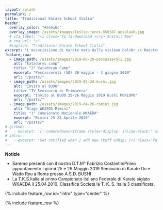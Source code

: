 ```yaml
---
layout: splash
permalink: /
title: "Traditional Karate School Italia"
header:
  overlay_color: "#5e616c"
  overlay_image: /assets/images/leslie-jones-650507-unsplash.jpg
  # cta_label: "<i class='fa fa-download'></i> Install Now"
  # cta_url: "/"
  #caption: "Traditional Karate School Italia"
excerpt: "L'associazione di Karate nata dalla visione del<br /> Maestro Costantini Fabrizio C.Nera 6° Dan."
feature_row:
  - image_path: /assets/images/2019-06-29-pescasseroli.jpg
    alt: "katadoryu camp"
    title: "2° Katadoryu Camp"
    excerpt: "Pescasseroli (AQ) 30 maggio - 2 giugno 2019"
    url: "/posts/"
  - image_path: /assets/images/2019-05-24-bushi.jpg
    alt: "Invito al BUDO"
    title: "IV Seminario di Primavera"
    excerpt: "Invito al BUDO 25-26 Maggio 2019 Bushi MORLUPO"
    url: "/posts/"
  - image_path: /assets/images/2019-04-26-rimini.jpg
    alt: "Stage WKAEDA Rimini"
    title: "1° Campionato Nazionale WKAEDA"
    excerpt: "Rimini 25-28 Aprile 2019"
    url: "/posts/"
# github:
#   - excerpt: '{::nomarkdown}<iframe style="display: inline-block;" src="https://ghbtns.com/github-btn.html?user=mmistakes&repo=minimal-mistakes&type=star&count=true&size=large" frameborder="0" scrolling="0" width="160px" height="30px"></iframe> <iframe style="display: inline-block;" src="https://ghbtns.com/github-btn.html?user=mmistakes&repo=minimal-mistakes&type=fork&count=true&size=large" frameborder="0" scrolling="0" width="158px" height="30px"></iframe>{:/nomarkdown}'
# intro:
#   - excerpt: 'Get notified when I add new stuff &nbsp; [<i class="fa fa-twitter"></i> @mmistakes](https://twitter.com/mmistakes){: .btn .btn--twitter}'
---
```

**Notizie**
* Saremo presenti con il nostro D.T.M° Fabrizio CostantiniPrimo appuntamento i giorni 25 e 26 Maggio 2019 Seminario di Karate Do e Wado Ryu a Roma presso A.S.D. BUSHI
* La T.K.S.Italia al primo Campionato Italiano Federale di Karate siglato WKAEDA il 25.04.2019. Classifica Società la T. K. S. Italia 3 classificata.

{% include feature_row id="intro" type="center" %}

{% include feature_row %}
